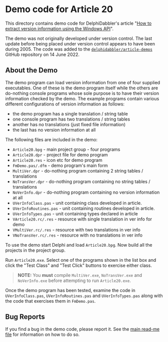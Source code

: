 # Demo code for Article 20

This directory contains demo code for DelphiDabbler's article "[How to extract version information using the Windows API](https://delphidabbler.com/articles/article-20)".

The demo was not originally developed under version control. The last update before being placed under version control appears to have been during 2005. The code was added to the [`delphidabbler/article-demos`](https://github.com/delphidabbler/article-demos) GitHub repository on 14 June 2022.

## About the Demo

The demo program can load version information from one of four supplied executables. One of these is the demo program itself while the others are do-nothing console programs whose sole purpose is to have their version information checked by the demo. The example programs contain various different configurations of version information as follows:

* the demo program has a single translation / string table
* one console program has two translations / string tables
* another has no translations (just fixed file information)
* the last has no version information at all

The following files are included in the demo:

* `Article20.bpg` - main project group - four programs
* `Article20.dpr` - project file for demo program
* `Article20.res` - icon etc for demo program
* `FmDemo.pas/.dfm` - demo program's main form
* `MultiVer.dpr` - do-nothing program containing 2 string tables / translations
* `NoTransVer.dpr` - do-nothing program containing no string tables / translations
* `NoVerInfo.dpr` - do-nothing program containing no version information at all
* `UVerInfoClass.pas` - unit containing class developed in article.
* `UVerInfoRoutines.pas` - unit containing routines developed in article.
* `UVerInfoTypes.pas` - unit containing types declared in article
* `VArticle20.rc/.res` - resource with single translation in ver info for demo
* `VMultiVer.rc/.res` - resource with two translations in ver info
* `VNoTransVer.rc/.res` - resource with no translations in ver info

To use the demo start Delphi and load `Article20.bpg`. Now build all the projects in the project group.

Run `Article20.exe`. Select one of the programs shown in the list box and click the "Test Class" and "Test Click" buttons to exercise either class.

> **NOTE:** You **must** compile `MultiVer.exe`, `NoTransVer.exe` and `NoVerInfo.exe` before attempting to run `Article20.exe`.

Once the demo program has been tested, examine the code in `UVerInfoClass.pas`, `UVerInfoRoutines.pas` and `UVerInfoTypes.pas` along with the code that exercises them in `FmDemo.pas`.

## Bug Reports

If you find a bug in the demo code, please report it. See the [main read-me file](https://github.com/delphidabbler/article-demos/blob/master/README.md#bug-reports) for information on how to do so.
